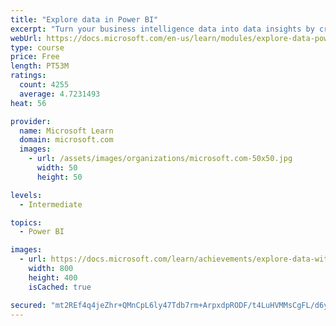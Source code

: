 ```yaml
---
title: "Explore data in Power BI"
excerpt: "Turn your business intelligence data into data insights by creating and configuring Power BI dashboards."
webUrl: https://docs.microsoft.com/en-us/learn/modules/explore-data-power-bi/
type: course
price: Free
length: PT53M
ratings:
  count: 4255
  average: 4.7231493
heat: 56

provider:
  name: Microsoft Learn
  domain: microsoft.com
  images:
    - url: /assets/images/organizations/microsoft.com-50x50.jpg
      width: 50
      height: 50

levels:
  - Intermediate

topics:
  - Power BI

images:
  - url: https://docs.microsoft.com/learn/achievements/explore-data-with-power-bi-desktop-social.png
    width: 800
    height: 400
    isCached: true

secured: "mt2REf4q4jeZhr+QMnCpL6ly47Tdb7rm+ArpxdpRODF/t4LuHVMMsCgFL/d6yLV5bE9zKdET+SZWGpWKl5lzNsbBM1/x+JxdWpGtrBA9F7MAYewe/ghAxIO0XQi/kSDnMD0/LjebLAb80QNmNiukYCZ20z0Tz2iRqE4+9S5hW7R0Z/XOzTE0hjhtWxqRioK4AVjsJ1hNGrEmbPF+vB4YaoSRlqf10zAYBNhAVHmfDEsCXTPR8F5mU3ECrWGgni9MOxIoF4KcLERn+QQqZw/8IoOX9btFxEZdaJ52M9AcxJn1v2QE8tTC0h0PCVtxqzcTUO41uobTADAEfrGqbSROXancTJxmxqgbCn0zl77m5lDLq0D8ghBqi030+8y0uzNAosEIcBEocOThdMY6cT5+Pp5UfTRHsI2hJKCrkUBCjjM=;AFJxCaB/DIhf3MBV2FT62A=="
---
```


